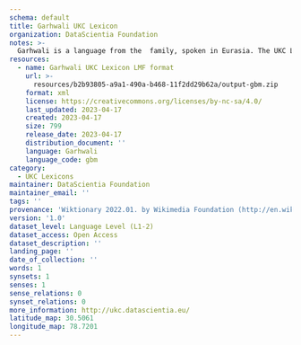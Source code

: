 ```yaml
---
schema: default
title: Garhwali UKC Lexicon
organization: DataScientia Foundation
notes: >-
  Garhwali is a language from the  family, spoken in Eurasia. The UKC Lexicon of Garhwali is represented as a lexico-semantic network. It consists of words, word senses, synsets, as well as sense-level and synset-level relationships.
resources:
  - name: Garhwali UKC Lexicon LMF format
    url: >-
      resources/b2b93805-a9a1-490a-b468-11f2dd29b62a/output-gbm.zip
    format: xml
    license: https://creativecommons.org/licenses/by-nc-sa/4.0/
    last_updated: 2023-04-17
    created: 2023-04-17
    size: 799
    release_date: 2023-04-17
    distribution_document: ''
    language: Garhwali
    language_code: gbm
category:
  - UKC Lexicons
maintainer: DataScientia Foundation
maintainer_email: ''
tags: ''
provenance: 'Wiktionary 2022.01. by Wikimedia Foundation (http://en.wiktionary.org); Princeton WordNet 2.1 by Princeton University (https://wordnet.princeton.edu)'
version: '1.0'
dataset_level: Language Level (L1-2)
dataset_access: Open Access
dataset_description: ''
landing_page: ''
date_of_collection: ''
words: 1
synsets: 1
senses: 1
sense_relations: 0
synset_relations: 0
more_information: http://ukc.datascientia.eu/
latitude_map: 30.5061
longitude_map: 78.7201
---
```

